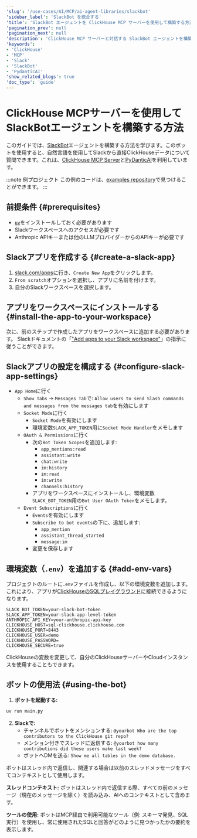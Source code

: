 ```yaml
---
'slug': '/use-cases/AI/MCP/ai-agent-libraries/slackbot'
'sidebar_label': 'SlackBot を統合する'
'title': 'SlackBot エージェントを ClickHouse MCP サーバーを使用して構築する方法'
'pagination_prev': null
'pagination_next': null
'description': 'ClickHouse MCP サーバーと対話する SlackBot エージェントを構築する方法を学びましょう。'
'keywords':
- 'ClickHouse'
- 'MCP'
- 'Slack'
- 'SlackBot'
- 'PydanticAI'
'show_related_blogs': true
'doc_type': 'guide'
---
```



# ClickHouse MCPサーバーを使用してSlackBotエージェントを構築する方法

このガイドでは、[SlackBot](https://slack.com/intl/en-gb/help/articles/202026038-An-introduction-to-Slackbot)エージェントを構築する方法を学びます。このボットを使用すると、自然言語を使用してSlackから直接ClickHouseデータについて質問できます。これは、[ClickHouse MCP Server](https://github.com/ClickHouse/mcp-clickhouse)と[PyDanticAI](https://ai.pydantic.dev/mcp/client/#__tabbed_1_1)を利用しています。

:::note 例プロジェクト
この例のコードは、[examples repository](https://github.com/ClickHouse/examples/blob/main/ai/mcp/slackbot/README.md)で見つけることができます。
:::

## 前提条件 {#prerequisites}
- [`uv`](https://docs.astral.sh/uv/getting-started/installation/)をインストールしておく必要があります
- Slackワークスペースへのアクセスが必要です
- Anthropic APIキーまたは他のLLMプロバイダーからのAPIキーが必要です

<VerticalStepper headerLevel="h2">

## Slackアプリを作成する {#create-a-slack-app}

1. [slack.com/apps](https://slack.com/apps)に行き、`Create New App`をクリックします。
2. `From scratch`オプションを選択し、アプリに名前を付けます。
3. 自分のSlackワークスペースを選択します。

## アプリをワークスペースにインストールする {#install-the-app-to-your-workspace}

次に、前のステップで作成したアプリをワークスペースに追加する必要があります。
Slackドキュメントの「["Add apps to your Slack workspace"](https://slack.com/intl/en-gb/help/articles/202035138-Add-apps-to-your-Slack-workspace)」の指示に従うことができます。

## Slackアプリの設定を構成する {#configure-slack-app-settings}

- `App Home`に行く
  - `Show Tabs` → `Messages Tab`で: `Allow users to send Slash commands and messages from the messages tab`を有効にします
  - `Socket Mode`に行く
    - `Socket Mode`を有効にします
    - 環境変数`SLACK_APP_TOKEN`用に`Socket Mode Handler`をメモします
  - `OAuth & Permissions`に行く
    - 次の`Bot Token Scopes`を追加します:
      - `app_mentions:read`
      - `assistant:write`
      - `chat:write`
      - `im:history`
      - `im:read`
      - `im:write`
      - `channels:history`
    - アプリをワークスペースにインストールし、環境変数`SLACK_BOT_TOKEN`用の`Bot User OAuth Token`をメモします。
  - `Event Subscriptions`に行く
    - `Events`を有効にします
    - `Subscribe to bot events`の下に、追加します:
      - `app_mention`
      - `assistant_thread_started`
      - `message:im`
    - 変更を保存します

## 環境変数（`.env`）を追加する {#add-env-vars}

プロジェクトのルートに`.env`ファイルを作成し、以下の環境変数を追加します。これにより、アプリが[ClickHouseのSQLプレイグラウンド](https://sql.clickhouse.com/)に接続できるようになります。

```env
SLACK_BOT_TOKEN=your-slack-bot-token
SLACK_APP_TOKEN=your-slack-app-level-token
ANTHROPIC_API_KEY=your-anthropic-api-key
CLICKHOUSE_HOST=sql-clickhouse.clickhouse.com
CLICKHOUSE_PORT=8443
CLICKHOUSE_USER=demo
CLICKHOUSE_PASSWORD=
CLICKHOUSE_SECURE=true
```

ClickHouseの変数を変更して、自分のClickHouseサーバーやCloudインスタンスを使用することもできます。

## ボットの使用法 {#using-the-bot}

1. **ボットを起動する:**

```sh
uv run main.py
```
2. **Slackで:**
    - チャンネルでボットをメンションする: `@yourbot Who are the top contributors to the ClickHouse git repo?`
    - メンション付きでスレッドに返信する: `@yourbot how many contributions did these users make last week?`
    - ボットへDMを送る: `Show me all tables in the demo database.`

ボットはスレッド内で返信し、関連する場合は以前のスレッドメッセージをすべてコンテキストとして使用します。

**スレッドコンテキスト:**
ボットはスレッド内で返信する際、すべての前のメッセージ（現在のメッセージを除く）を読み込み、AIへのコンテキストとして含めます。

**ツールの使用:**
ボットはMCP経由で利用可能なツール（例: スキーマ発見、SQL実行）を使用し、常に使用されたSQLと回答がどのように見つかったかの要約を表示します。

</VerticalStepper>
